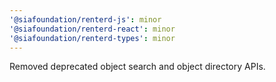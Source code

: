```yaml
---
'@siafoundation/renterd-js': minor
'@siafoundation/renterd-react': minor
'@siafoundation/renterd-types': minor
---
```


Removed deprecated object search and object directory APIs.
